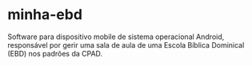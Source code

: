 # minha-ebd
Software para dispositivo mobile de sistema operacional Android, responsável por gerir uma sala de aula de uma Escola Bíblica Dominical (EBD) nos padrões da CPAD.
